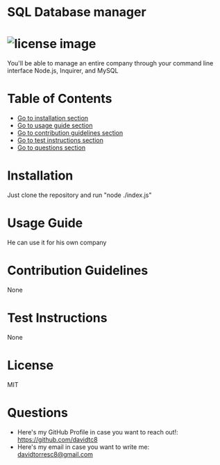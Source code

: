 # SQL Database manager
# ![license image](https://img.shields.io/badge/license-MIT-brightgreen.svg)
You'll be able to manage an entire company through your command line interface Node.js, Inquirer, and MySQL
# Table of Contents
- [Go to installation section](#-installation)
- [Go to usage guide section](#-usage-guide)
- [Go to contribution guidelines section](#-contribution-guidelines)
- [Go to test instructions section](#-test-instructions)
- [Go to questions section](#-questions)

# Installation
Just clone the repository and run "node ./index.js"
# Usage Guide
He can use it for his own company
# Contribution Guidelines
None
# Test Instructions
None
# License
MIT
# Questions
- Here's my GitHub Profile in case you want to reach out!: https://github.com/davidtc8
- Here's my email in case you want to write me: davidtorresc8@gmail.com